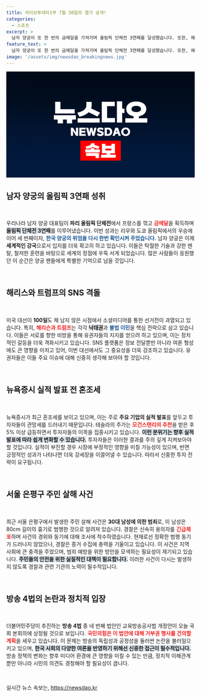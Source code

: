 ```yaml
---
title: 라이브투데이1부 7월 30일의 열기 공개!
categories:
  - 스포츠
excerpt: >
  남자 양궁이 또 한 번의 금메달을 가져가며 올림픽 단체전 3연패를 달성했습니다. 또한, 해리스-트럼프의 SNS에서 뜨거운 논쟁이 벌어지고, 뉴욕 시장은 실적 발표를 앞둔 혼조세를 보입니다.
feature_text: >
  남자 양궁이 또 한 번의 금메달을 가져가며 올림픽 단체전 3연패를 달성했습니다. 또한, 해리스-트럼프의 SNS에서 뜨거운 논쟁이 벌어지고, 뉴욕 시장은 실적 발표를 앞둔 혼조세를 보입니다.
image: '/assets/img/newsdao_breakingnews.jpg'
---
```


<p><img src="/assets/img/newsdao_breakingnews.jpg" alt="firstkoreanews 속보" /></p>

<h2 data-ke-size="size26">남자 양궁의 올림픽 3연패 성취</h2>

<p data-ke-size="size16">&nbsp;</p>

<p>우리나라 남자 양궁 대표팀이 <b>파리 올림픽 단체전</b>에서 프랑스를 꺾고 <b><span style="color: #ee2323;">금메달</span></b>을 획득하며 <b><span style="background-color: #21538527;">올림픽 단체전 3연패</span></b>를 이루어냈습니다. 이번 성과는 리우와 도쿄 올림픽에서의 우승에 이어 세 번째이자, <b><span style="color: #1a5490;">한국 양궁의 위엄을 다시 한번 확인시켜 주었습니다.</span></b> 남자 양궁은 이제 <b>세계적인 강국</b>으로서 입지를 더욱 확고히 하고 있습니다. 이들은 탁월한 기술과 강한 멘탈, 철저한 훈련을 바탕으로 세계의 정점에 우뚝 서게 되었습니다. 많은 사람들이 응원했던 이 순간은 양궁 팬들에게 특별한 기억으로 남을 것입니다. </p>

<p data-ke-size="size16">&nbsp;</p>

<h2 data-ke-size="size26">해리스와 트럼프의 SNS 격돌</h2>

<p data-ke-size="size16">&nbsp;</p>

<p>미국 대선이 <b>100일</b>도 채 남지 않은 시점에서 소셜미디어를 통한 선거전이 과열되고 있습니다. 특히, <b><span style="color: #ee2323;">해리슨과 트럼프</span></b>는 각각 <b><span style="background-color: #21538527;">낙태권</span></b>과 <b><span style="color: #1a5490;">불법 이민</span></b>을 핵심 전략으로 삼고 있습니다. 이들은 서로를 향한 비방을 통해 유권자들의 지지를 얻으려 하고 있으며, 이는 정치적인 갈등을 더욱 격화시키고 있습니다. SNS 플랫폼은 정보 전달뿐만 아니라 여론 형성에도 큰 영향을 미치고 있어, 이번 대선에서도 그 중요성을 더욱 강조하고 있습니다. 유권자들은 이들 주요 이슈에 대해 신중히 생각해 보아야 할 것입니다.</p>

<p data-ke-size="size16">&nbsp;</p>

<h2 data-ke-size="size26">뉴욕증시 실적 발표 전 혼조세</h2>

<p data-ke-size="size16">&nbsp;</p>

<p>뉴욕증시가 최근 혼조세를 보이고 있으며, 이는 주로 <b>주요 기업의 실적 발표</b>를 앞두고 투자자들이 관망세를 드러내기 때문입니다. 테슬라의 주가는 <b><span style="color: #ee2323;">모건스탠리의 추천</span></b>을 받은 후 5% 이상 급등하면서 투자자들의 이목을 집중시키고 있습니다. <b><span style="background-color: #21538527;">이런 분위기는 향후 실적 발표에 따라 쉽게 변화할 수 있습니다.</span></b> 투자자들은 이러한 결과를 주의 깊게 지켜보아야 할 것입니다. 실적이 부진할 경우 시장에 부정적인 영향을 미칠 가능성이 있으며, 반면 긍정적인 성과가 나타나면 더욱 강세장을 이끌어낼 수 있습니다. 따라서 신중한 투자 전략이 요구됩니다.</p>

<p data-ke-size="size16">&nbsp;</p>

<h2 data-ke-size="size26">서울 은평구 주민 살해 사건</h2>

<p data-ke-size="size16">&nbsp;</p>

<p>최근 서울 은평구에서 발생한 주민 살해 사건은 <b>30대 남성에 의한 범죄</b>로, 이 남성은 80cm 길이의 흉기로 범행한 것으로 알려져 있습니다. 경찰은 신속히 용의자를 <b><span style="color: #ee2323;">긴급체포</span></b>하며 사건의 경위와 동기에 대해 조사에 착수하였습니다. 현재로선 정확한 범행 동기가 드러나지 않았으나, 경찰은 증거 수집에 총력을 기울이고 있습니다. 이 사건은 지역 사회에 큰 충격을 주었으며, 범죄 예방을 위한 방안을 모색하는 필요성이 제기되고 있습니다. <b><span style="background-color: #21538527;">주민들의 안전을 위한 실질적인 대책이 필요합니다.</span></b> 이러한 사건이 다시는 발생하지 않도록 경찰과 관련 기관의 노력이 필수적입니다.</p>

<p data-ke-size="size16">&nbsp;</p>

<h2 data-ke-size="size26">방송 4법의 논란과 정치적 입장</h2>

<p data-ke-size="size16">&nbsp;</p>

<p>더불어민주당이 추진하는 <b>방송 4법</b> 중 네 번째 법안인 교육방송공사법 개정안이 오늘 국회 본회의에 상정될 것으로 보입니다. <b><span style="color: #ee2323;">국민의힘은 이 법안에 대해 거부권 행사를 건의할 계획</span></b>을 세우고 있습니다. 이 문제는 방송의 독립성과 공정성을 둘러싼 논란을 불러일으키고 있으며, <b><span style="background-color: #21538527;">한국 사회의 다양한 여론을 반영하기 위해선 신중한 접근이 필수적입니다.</span></b> 방송 정책의 변화는 향후 미디어 환경에 큰 영향을 미칠 수 있는 만큼, 정치적 이해관계뿐만 아니라 시민의 의견도 경청해야 할 필요성이 큽니다.</p>

<p data-ke-size="size16">&nbsp;</p>
실시간 뉴스 속보는, <a href="https://newsdao.kr" rel="dofollow">https://newsdao.kr</a>


